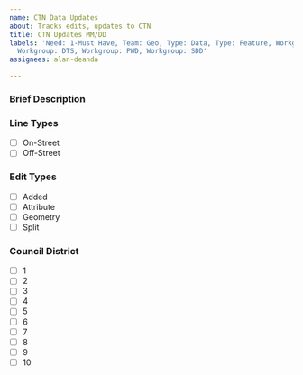```yaml
---
name: CTN Data Updates
about: Tracks edits, updates to CTN
title: CTN Updates MM/DD
labels: 'Need: 1-Must Have, Team: Geo, Type: Data, Type: Feature, Workgroup: ATSD,
  Workgroup: DTS, Workgroup: PWD, Workgroup: SDD'
assignees: alan-deanda

---
```


### Brief Description


### Line Types

- [ ] On-Street
- [ ] Off-Street

### Edit Types

- [ ] Added
- [ ] Attribute
- [ ] Geometry
- [ ] Split

### Council District

- [ ] 1
- [ ] 2
- [ ] 3
- [ ] 4
- [ ] 5
- [ ] 6
- [ ] 7
- [ ] 8
- [ ] 9
- [ ] 10
